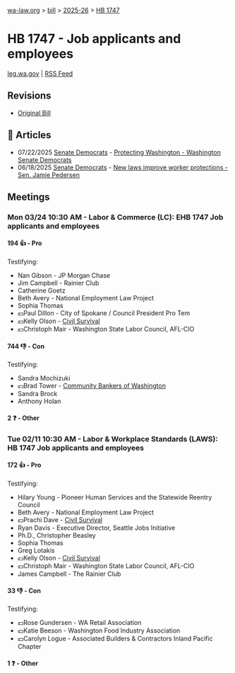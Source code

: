 [wa-law.org](/) > [bill](/bill/) > [2025-26](/bill/2025-26/) > [HB 1747](/bill/2025-26/hb/1747/)

# HB 1747 - Job applicants and employees
[leg.wa.gov](https://app.leg.wa.gov/billsummary?BillNumber=1747&Year=2025&Initiative=false) | [RSS Feed](./rss.xml)

## Revisions
* [Original Bill](1/)

## 📰 Articles
* 07/22/2025 [Senate Democrats](/org/senate_democrats/) - [Protecting Washington - Washington Senate Democrats](https://senatedemocrats.wa.gov/protecting-washington/#:~:text=HB%201747)
* 06/18/2025 [Senate Democrats](/org/senate_democrats/) - [New laws improve worker protections - Sen. Jamie Pedersen](https://senatedemocrats.wa.gov/pedersen/2025/06/18/new-laws-improve-worker-protections/#:~:text=HB%201747)

## Meetings
### Mon 03/24 10:30 AM - Labor & Commerce (LC): EHB 1747 Job applicants and employees
#### 194 👍 - Pro
Testifying:
* Nan Gibson - JP Morgan Chase
* Jim Campbell - Rainier Club
* Catherine Goetz
* Beth Avery - National Employment Law Project
* Sophia Thomas
* 💵Paul Dillon - City of Spokane / Council President Pro Tem
* 💵Kelly Olson - [Civil Survival](/org/civil_survival/)
* 💵Christoph Mair - Washington State Labor Council, AFL-CIO

#### 744 👎 - Con
Testifying:
* Sandra Mochizuki
* 💵Brad Tower - [Community Bankers of Washington](/org/community_bankers_of_washington/)
* Sandra Brock
* Anthony Holan

#### 2 ❓ - Other

### Tue 02/11 10:30 AM - Labor & Workplace Standards (LAWS): HB 1747 Job applicants and employees
#### 172 👍 - Pro
Testifying:
* Hilary Young - Pioneer Human Services and the Statewide Reentry Council
* Beth Avery - National Employment Law Project
* 💵Prachi Dave - [Civil Survival](/org/civil_survival/)
* Ryan Davis - Executive Director,  Seattle Jobs Initiative
* Ph.D., Christopher Beasley
* Sophia Thomas
* Greg Lotakis
* 💵Kelly Olson - [Civil Survival](/org/civil_survival/)
* 💵Christoph Mair - Washington State Labor Council, AFL-CIO
* James Campbell - The Rainier Club

#### 33 👎 - Con
Testifying:
* 💵Rose Gundersen - WA Retail Association
* 💵Katie Beeson - Washington Food Industry Association
* 💵Carolyn Logue - Associated Builders & Contractors Inland Pacific Chapter

#### 1 ❓ - Other
